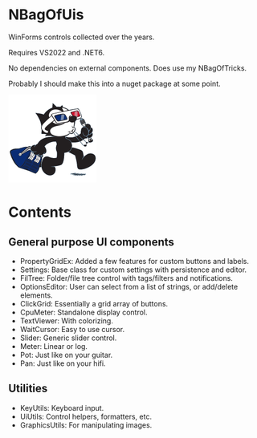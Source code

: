 # NBagOfUis
WinForms controls collected over the years.

Requires VS2022 and .NET6.

No dependencies on external components. Does use my NBagOfTricks.

Probably I should make this into a nuget package at some point.

![logo](felixui.png)

# Contents

## General purpose UI components
- PropertyGridEx: Added a few features for custom buttons and labels.
- Settings: Base class for custom settings with persistence and editor.
- FilTree: Folder/file tree control with tags/filters and notifications.
- OptionsEditor: User can select from a list of strings, or add/delete elements.
- ClickGrid: Essentially a grid array of buttons.
- CpuMeter: Standalone display control.
- TextViewer: With colorizing.
- WaitCursor: Easy to use cursor.
- Slider: Generic slider control.
- Meter: Linear or log.
- Pot: Just like on your guitar.
- Pan: Just like on your hifi.


## Utilities
- KeyUtils: Keyboard input.
- UiUtils: Control helpers, formatters, etc.
- GraphicsUtils: For manipulating images.
